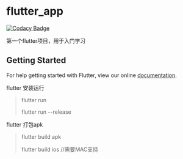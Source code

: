 # flutter_app

[![Codacy Badge](https://api.codacy.com/project/badge/Grade/6971f2e4b1d547af9d9c9a392ce1b93d)](https://www.codacy.com/app/Sogrey/flutter_app?utm_source=github.com&amp;utm_medium=referral&amp;utm_content=Sogrey/flutter_app&amp;utm_campaign=Badge_Grade)

第一个flutter项目，用于入门学习

## Getting Started

For help getting started with Flutter, view our online
[documentation](https://flutter.io/).

flutter 安装运行

> flutter run
>
> flutter run --release

flutter 打包apk

> flutter build apk
>
> flutter build ios //需要MAC支持
